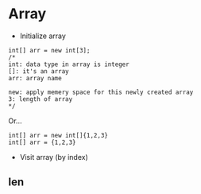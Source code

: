 # Array
- Initialize array
```
int[] arr = new int[3];
/*
int: data type in array is integer
[]: it's an array
arr: array name

new: apply memery space for this newly created array
3: length of array
*/
```
Or...
```
int[] arr = new int[]{1,2,3}
int[] arr = {1,2,3}
```
- Visit array (by index)

## len 
